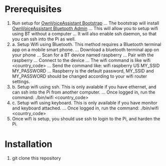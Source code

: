 # Prerequisites

1. Run setup for [OwnVoiceAssistant Bootstrap](https://github.com/OwnVoiceAssistant/bootstrap)
... The bootstrap will install [OwnVoiceAssistant Bluetooth Admin](https://github.com/OwnVoiceAssistant/raspi-btadmin)
... This will allow you to setup wifi using BT without a computer
... It will also enable ssh daemon, so that you can ssh into the Pi as well.
2. a. Setup Wifi using Bluetooth. This method requires a Bluetooth terminal app on a mobile smart phone.
... Download a bluetooth terminal app on your phone
... Scan for a BT device named raspberry
... Pair with the raspberry 
... Connect to the device
... The wifi command is like wifi <password> <country_code> <ssid> <password>
... Send the command like: wifi raspberry US MY_SSID MY_PASSWORD
... Raspberry is the default password, MY_SSID and MY_PASSWORD should be changed according to your wifi router settings.
2. b. Setup wifi using ssh. This is only avalable if you have ethernet, and can ssh into the Pi from another computer.
... Once logged in, run the command: ./bin/wifi <password> <country_code> <ssid> <password>
2. c. Setup wifi using keyboard. This is only available if you have monitor and keyboard attached.
... Once logged in, run the command: ./bin/wifi <password> <country_code> <ssid> <password>
3. Once wifi is setup, you should use ssh to login to the Pi, and harden the Pi.

# Installation

1. git clone this repository

